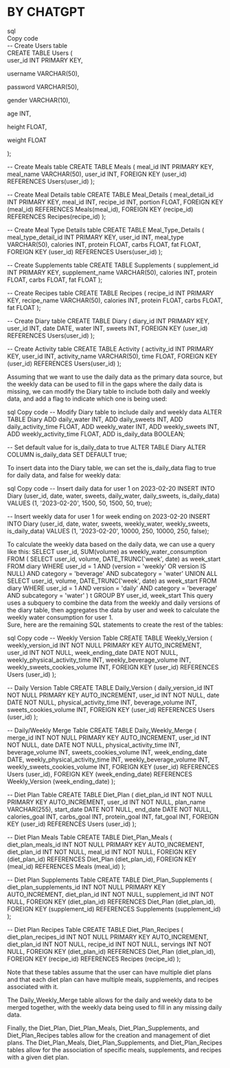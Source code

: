 # BY CHATGPT  

sql  
Copy code  
-- Create Users table  
CREATE TABLE Users (  
  user_id INT PRIMARY KEY,  
  
  username VARCHAR(50),  
  
  password VARCHAR(50),  
  
  gender VARCHAR(10),  
  
  age INT,  
  
  height FLOAT,  
  
  weight FLOAT  
  
);

-- Create Meals table
CREATE TABLE Meals (
  meal_id INT PRIMARY KEY,
  meal_name VARCHAR(50),
  user_id INT,
  FOREIGN KEY (user_id) REFERENCES Users(user_id)
);

-- Create Meal Details table
CREATE TABLE Meal_Details (
  meal_detail_id INT PRIMARY KEY,
  meal_id INT,
  recipe_id INT,
  portion FLOAT,
  FOREIGN KEY (meal_id) REFERENCES Meals(meal_id),
  FOREIGN KEY (recipe_id) REFERENCES Recipes(recipe_id)
);

-- Create Meal Type Details table
CREATE TABLE Meal_Type_Details (
  meal_type_detail_id INT PRIMARY KEY,
  user_id INT,
  meal_type VARCHAR(50),
  calories INT,
  protein FLOAT,
  carbs FLOAT,
  fat FLOAT,
  FOREIGN KEY (user_id) REFERENCES Users(user_id)
);

-- Create Supplements table
CREATE TABLE Supplements (
  supplement_id INT PRIMARY KEY,
  supplement_name VARCHAR(50),
  calories INT,
  protein FLOAT,
  carbs FLOAT,
  fat FLOAT
);

-- Create Recipes table
CREATE TABLE Recipes (
  recipe_id INT PRIMARY KEY,
  recipe_name VARCHAR(50),
  calories INT,
  protein FLOAT,
  carbs FLOAT,
  fat FLOAT
);

-- Create Diary table
CREATE TABLE Diary (
  diary_id INT PRIMARY KEY,
  user_id INT,
  date DATE,
  water INT,
  sweets INT,
  FOREIGN KEY (user_id) REFERENCES Users(user_id)
);

-- Create Activity table
CREATE TABLE Activity (
  activity_id INT PRIMARY KEY,
  user_id INT,
  activity_name VARCHAR(50),
  time FLOAT,
  FOREIGN KEY (user_id) REFERENCES Users(user_id)
);


Assuming that we want to use the daily data as the primary data source, but the weekly data can be used to fill in the gaps where the daily data is missing, we can modify the Diary table to include both daily and weekly data, and add a flag to indicate which one is being used:

sql
Copy code
-- Modify Diary table to include daily and weekly data
ALTER TABLE Diary
ADD daily_water INT,
ADD daily_sweets INT,
ADD daily_activity_time FLOAT,
ADD weekly_water INT,
ADD weekly_sweets INT,
ADD weekly_activity_time FLOAT,
ADD is_daily_data BOOLEAN;

-- Set default value for is_daily_data to true
ALTER TABLE Diary
ALTER COLUMN is_daily_data SET DEFAULT true;


To insert data into the Diary table, we can set the is_daily_data flag to true for daily data, and false for weekly data:

sql
Copy code
-- Insert daily data for user 1 on 2023-02-20
INSERT INTO Diary (user_id, date, water, sweets, daily_water, daily_sweets, is_daily_data)
VALUES (1, '2023-02-20', 1500, 50, 1500, 50, true);

-- Insert weekly data for user 1 for week ending on 2023-02-20
INSERT INTO Diary (user_id, date, water, sweets, weekly_water, weekly_sweets, is_daily_data)
VALUES (1, '2023-02-20', 10000, 250, 10000, 250, false);


To calculate the weekly data based on the daily data, we can use a query like this:
SELECT user_id, SUM(volume) as weekly_water_consumption
FROM (
  SELECT user_id, volume, DATE_TRUNC('week', date) as week_start
  FROM diary
  WHERE user_id = 1 AND (version = 'weekly' OR version IS NULL)
    AND category = 'beverage' AND subcategory = 'water'
  UNION ALL
  SELECT user_id, volume, DATE_TRUNC('week', date) as week_start
  FROM diary
  WHERE user_id = 1 AND version = 'daily'
    AND category = 'beverage' AND subcategory = 'water'
) t
GROUP BY user_id, week_start
This query uses a subquery to combine the data from the weekly and daily versions of the diary table, then aggregates the data by user and week to calculate the weekly water consumption for user 1.  
Sure, here are the remaining SQL statements to create the rest of the tables:

sql
Copy code
-- Weekly Version Table
CREATE TABLE Weekly_Version (
  weekly_version_id INT NOT NULL PRIMARY KEY AUTO_INCREMENT,
  user_id INT NOT NULL,
  week_ending_date DATE NOT NULL,
  weekly_physical_activity_time INT,
  weekly_beverage_volume INT,
  weekly_sweets_cookies_volume INT,
  FOREIGN KEY (user_id) REFERENCES Users (user_id)
);

-- Daily Version Table
CREATE TABLE Daily_Version (
  daily_version_id INT NOT NULL PRIMARY KEY AUTO_INCREMENT,
  user_id INT NOT NULL,
  date DATE NOT NULL,
  physical_activity_time INT,
  beverage_volume INT,
  sweets_cookies_volume INT,
  FOREIGN KEY (user_id) REFERENCES Users (user_id)
);

-- Daily/Weekly Merge Table
CREATE TABLE Daily_Weekly_Merge (
  merge_id INT NOT NULL PRIMARY KEY AUTO_INCREMENT,
  user_id INT NOT NULL,
  date DATE NOT NULL,
  physical_activity_time INT,
  beverage_volume INT,
  sweets_cookies_volume INT,
  week_ending_date DATE,
  weekly_physical_activity_time INT,
  weekly_beverage_volume INT,
  weekly_sweets_cookies_volume INT,
  FOREIGN KEY (user_id) REFERENCES Users (user_id),
  FOREIGN KEY (week_ending_date) REFERENCES Weekly_Version (week_ending_date)
);

-- Diet Plan Table
CREATE TABLE Diet_Plan (
  diet_plan_id INT NOT NULL PRIMARY KEY AUTO_INCREMENT,
  user_id INT NOT NULL,
  plan_name VARCHAR(255),
  start_date DATE NOT NULL,
  end_date DATE NOT NULL,
  calories_goal INT,
  carbs_goal INT,
  protein_goal INT,
  fat_goal INT,
  FOREIGN KEY (user_id) REFERENCES Users (user_id)
);

-- Diet Plan Meals Table
CREATE TABLE Diet_Plan_Meals (
  diet_plan_meals_id INT NOT NULL PRIMARY KEY AUTO_INCREMENT,
  diet_plan_id INT NOT NULL,
  meal_id INT NOT NULL,
  FOREIGN KEY (diet_plan_id) REFERENCES Diet_Plan (diet_plan_id),
  FOREIGN KEY (meal_id) REFERENCES Meals (meal_id)
);

-- Diet Plan Supplements Table
CREATE TABLE Diet_Plan_Supplements (
  diet_plan_supplements_id INT NOT NULL PRIMARY KEY AUTO_INCREMENT,
  diet_plan_id INT NOT NULL,
  supplement_id INT NOT NULL,
  FOREIGN KEY (diet_plan_id) REFERENCES Diet_Plan (diet_plan_id),
  FOREIGN KEY (supplement_id) REFERENCES Supplements (supplement_id)
);

-- Diet Plan Recipes Table
CREATE TABLE Diet_Plan_Recipes (
  diet_plan_recipes_id INT NOT NULL PRIMARY KEY AUTO_INCREMENT,
  diet_plan_id INT NOT NULL,
  recipe_id INT NOT NULL,
  servings INT NOT NULL,
  FOREIGN KEY (diet_plan_id) REFERENCES Diet_Plan (diet_plan_id),
  FOREIGN KEY (recipe_id) REFERENCES Recipes (recipe_id)
);


Note that these tables assume that the user can have multiple diet plans and that each diet plan can have multiple meals, supplements, and recipes associated with it.

The Daily_Weekly_Merge table allows for the daily and weekly data to be merged together, with the weekly data being used to fill in any missing daily data.

Finally, the Diet_Plan, Diet_Plan_Meals, Diet_Plan_Supplements, and Diet_Plan_Recipes tables allow for the creation and management of diet plans. The Diet_Plan_Meals, Diet_Plan_Supplements, and Diet_Plan_Recipes tables allow for the association of specific meals, supplements, and recipes with a given diet plan.
